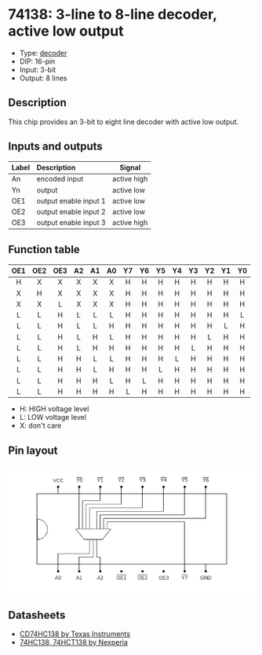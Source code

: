 # 74138: 3-line to 8-line decoder, active low output

- Type: [decoder](encoders_decoders.md)
- DIP: 16-pin
- Input: 3-bit
- Output: 8 lines

## Description

This chip provides an 3-bit to eight line decoder with active low output.

## Inputs and outputs

| Label | Description           | Signal      |
|:----- |:--------------------- | ----------- |
| An    | encoded input         | active high |
| Yn    | output                | active low  |
| OE1   | output enable input 1 | active low  |
| OE2   | output enable input 2 | active low  |
| OE3   | output enable input 3 | active high |


## Function table

| OE1 | OE2 | OE3 | A2  | A1  | A0  | Y7  | Y6  | Y5  | Y4  | Y3  | Y2  | Y1  | Y0  |
|:---:|:---:|:---:|:---:|:---:|:---:|:---:|:---:|:---:|:---:|:---:|:---:|:---:|:---:|
|  H  |  X  |  X  |  X  |  X  |  X  |  H  |  H  |  H  |  H  |  H  |  H  |  H  |  H  |
|  X  |  H  |  X  |  X  |  X  |  X  |  H  |  H  |  H  |  H  |  H  |  H  |  H  |  H  |
|  X  |  X  |  L  |  X  |  X  |  X  |  H  |  H  |  H  |  H  |  H  |  H  |  H  |  H  |
|  L  |  L  |  H  |  L  |  L  |  L  |  H  |  H  |  H  |  H  |  H  |  H  |  H  |  L  |
|  L  |  L  |  H  |  L  |  L  |  H  |  H  |  H  |  H  |  H  |  H  |  H  |  L  |  H  |
|  L  |  L  |  H  |  L  |  H  |  L  |  H  |  H  |  H  |  H  |  H  |  L  |  H  |  H  |
|  L  |  L  |  H  |  L  |  H  |  H  |  H  |  H  |  H  |  H  |  L  |  H  |  H  |  H  |
|  L  |  L  |  H  |  H  |  L  |  L  |  H  |  H  |  H  |  L  |  H  |  H  |  H  |  H  |
|  L  |  L  |  H  |  H  |  L  |  H  |  H  |  H  |  L  |  H  |  H  |  H  |  H  |  H  |
|  L  |  L  |  H  |  H  |  H  |  L  |  H  |  L  |  H  |  H  |  H  |  H  |  H  |  H  |
|  L  |  L  |  H  |  H  |  H  |  H  |  L  |  H  |  H  |  H  |  H  |  H  |  H  |  H  |


- H: HIGH voltage level
- L: LOW voltage level
- X: don't care

## Pin layout

![](../dia/74138-dip.png)

## Datasheets

- [CD74HC138 by Texas Instruments](http://www.ti.com/lit/gpn/cd74hc138)
- [74HC138, 74HCT138 by Nexperia](https://assets.nexperia.com/documents/data-sheet/74HC_HCT138.pdf)
